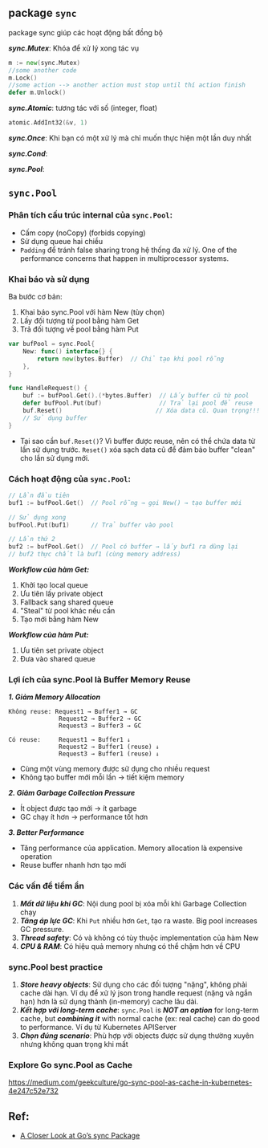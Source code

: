## package `sync`

 package sync giúp các hoạt động bất đồng bộ
 
 ***sync.Mutex***: Khóa để xử lý xong tác vụ
 ```go
 m := new(sync.Mutex)
 //some another code
 m.Lock()
 //some action --> another action must stop until thí action finish
 defer m.Unlock()
 ```
 
 ***sync.Atomic***: tương tác với số (integer, float)
 ```go
 atomic.AddInt32(&v, 1)
 ```
***sync.Once***: Khi bạn có một xử lý mà chỉ muốn thực hiện một lần duy nhất

***sync.Cond***: 

***sync.Pool***:
## `sync.Pool`
### Phân tích cấu trúc internal của `sync.Pool`:
- Cấm copy (noCopy) (forbids copying)
- Sử dụng queue hai chiều
- `Padding` để tránh false sharing trong hệ thống đa xử lý. One of the performance concerns that happen in multiprocessor systems.

### Khai báo và sử dụng
Ba bước cơ bản:
1. Khai báo sync.Pool với hàm New (tùy chọn)
2. Lấy đối tượng từ pool bằng hàm Get
3. Trả đối tượng về pool bằng hàm Put

```go
var bufPool = sync.Pool{
    New: func() interface{} {
        return new(bytes.Buffer)  // Chỉ tạo khi pool rỗng
    },
}

func HandleRequest() {
    buf := bufPool.Get().(*bytes.Buffer)  // Lấy buffer cũ từ pool
    defer bufPool.Put(buf)                // Trả lại pool để reuse
    buf.Reset()                          // Xóa data cũ. Quan trọng!!!
    // Sử dụng buffer
}
```
- Tại sao cần `buf.Reset()`? Vì buffer được reuse, nên có thể chứa data từ lần sử dụng trước. `Reset()` xóa sạch data cũ để đảm bảo buffer "clean" cho lần sử dụng mới.

### Cách hoạt động của `sync.Pool`:
```go
// Lần đầu tiên
buf1 := bufPool.Get()  // Pool rỗng → gọi New() → tạo buffer mới

// Sử dụng xong
bufPool.Put(buf1)      // Trả buffer vào pool

// Lần thứ 2
buf2 := bufPool.Get()  // Pool có buffer → lấy buf1 ra dùng lại
// buf2 thực chất là buf1 (cùng memory address)
```
***Workflow của hàm Get:***
1. Khởi tạo local queue
2. Ưu tiên lấy private object
3. Fallback sang shared queue
4. "Steal" từ pool khác nếu cần
5. Tạo mới bằng hàm New

***Workflow của hàm Put:***
1. Ưu tiên set private object
2. Đưa vào shared queue

### Lợi ích của sync.Pool là Buffer Memory Reuse
***1. Giảm Memory Allocation***
```
Không reuse: Request1 → Buffer1 → GC
              Request2 → Buffer2 → GC  
              Request3 → Buffer3 → GC

Có reuse:     Request1 → Buffer1 ↓
              Request2 → Buffer1 (reuse) ↓
              Request3 → Buffer1 (reuse) ↓
```

- Cùng một vùng memory được sử dụng cho nhiều request
- Không tạo buffer mới mỗi lần → tiết kiệm memory

***2. Giảm Garbage Collection Pressure***
- Ít object được tạo mới → ít garbage
- GC chạy ít hơn → performance tốt hơn

***3. Better Performance***
- Tăng performance của application. Memory allocation là expensive operation
- Reuse buffer nhanh hơn tạo mới

### Các vấn đề tiềm ẩn
1. ***Mất dữ liệu khi GC***: Nội dung pool bị xóa mỗi khi Garbage Collection chạy
2. ***Tăng áp lực GC***: Khi `Put` nhiều hơn `Get`, tạo ra waste. Big pool increases GC pressure.
3. ***Thread safety***: Có và không có tùy thuộc implementation của hàm New
4. ***CPU & RAM***: Có hiệu quả memory nhưng có thể chậm hơn về CPU

### sync.Pool best practice
1. ***Store heavy objects***: Sử dụng cho các đối tượng "nặng", không phải cache dài hạn. Ví dụ để xử lý json trong handle request (nặng và ngắn hạn) hơn là sử dụng thành (in-memory) cache lâu dài.
2. ***Kết hợp với long-term cache***: `sync.Pool` is ***NOT an option*** for long-term cache, but ***combining it*** with normal cache (ex: real cache) can do good to performance. Ví dụ từ Kubernetes APIServer
3. ***Chọn đúng scenario***: Phù hợp với objects được sử dụng thường xuyên nhưng không quan trọng khi mất


### Explore Go sync.Pool as Cache
https://medium.com/geekculture/go-sync-pool-as-cache-in-kubernetes-4e247c52e732

## Ref:
- [A Closer Look at Go’s sync Package](https://medium.com/@teivah/a-closer-look-at-go-sync-package-9f4e4a28c35a)
